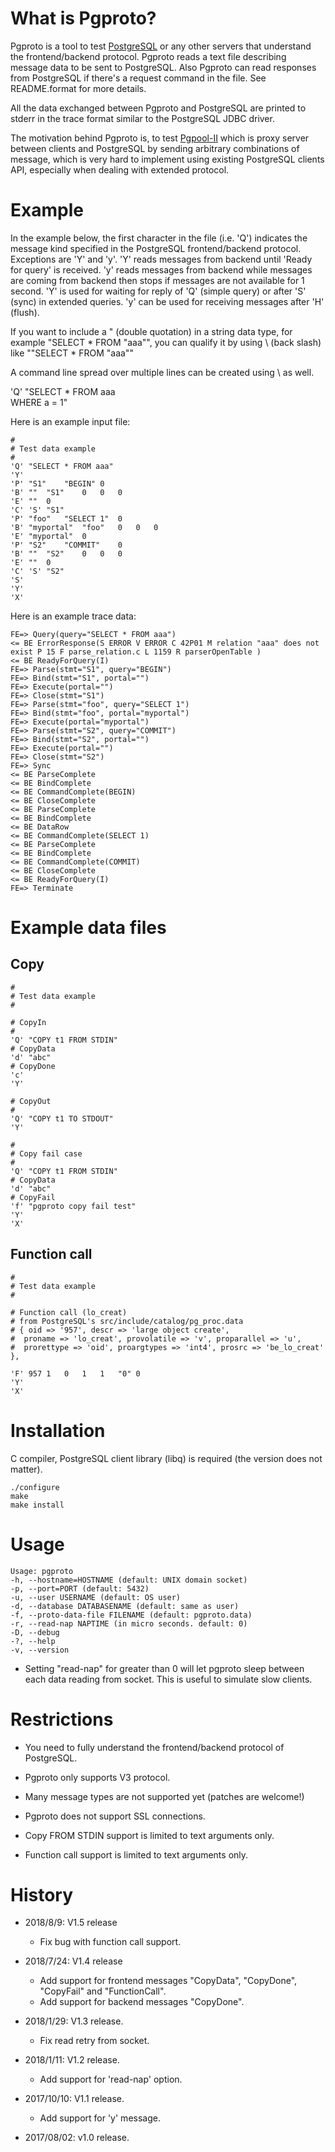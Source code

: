 # What is Pgproto?

Pgproto is a tool to test [PostgreSQL](http://www.postgresql.org) or
any other servers that understand the frontend/backend
protocol. Pgproto reads a text file describing message data to be sent
to PostgreSQL. Also Pgproto can read responses from PostgreSQL if
there's a request command in the file. See README.format for more
details.

All the data exchanged between Pgproto and PostgreSQL are printed to
stderr in the trace format similar to the PostgreSQL JDBC driver.

The motivation behind Pgproto is, to test
[Pgpool-II](http://pgpoo.net) which is proxy server between clients
and PostgreSQL by sending arbitrary combinations of message, which is
very hard to implement using existing PostgreSQL clients API,
especially when dealing with extended protocol.

# Example 

In the example below, the first character in the file (i.e. 'Q')
indicates the message kind specified in the PostgreSQL
frontend/backend protocol. Exceptions are 'Y' and 'y'. 'Y' reads
messages from backend until 'Ready for query' is received. 'y' reads
messages from backend while messages are coming from backend then
stops if messages are not available for 1 second. 'Y' is used for
waiting for reply of 'Q' (simple query) or after 'S' (sync) in
extended queries. 'y' can be used for receiving messages after 'H'
(flush).

If you want to include a " (double quotation) in a string data type,
for example "SELECT * FROM "aaa"", you can qualify it by using \ (back
slash) like ""SELECT * FROM \"aaa\""

A command line spread over multiple lines can be created using \ as
well.

'Q'	"SELECT * FROM aaa \
WHERE a = 1"

Here is an example input file:

~~~~
#
# Test data example
#
'Q'	"SELECT * FROM aaa"
'Y'
'P'	"S1"	"BEGIN"	0
'B'	""	"S1"	0	0	0
'E'	""	0
'C'	'S'	"S1"
'P'	"foo"	"SELECT 1"	0
'B'	"myportal"	"foo"	0	0	0
'E'	"myportal"	0
'P'	"S2"	"COMMIT"	0
'B'	""	"S2"	0	0	0
'E'	""	0
'C'	'S'	"S2"
'S'
'Y'
'X'
~~~~

Here is an example trace data:

~~~~
FE=> Query(query="SELECT * FROM aaa")
<= BE ErrorResponse(S ERROR V ERROR C 42P01 M relation "aaa" does not exist P 15 F parse_relation.c L 1159 R parserOpenTable )
<= BE ReadyForQuery(I)
FE=> Parse(stmt="S1", query="BEGIN")
FE=> Bind(stmt="S1", portal="")
FE=> Execute(portal="")
FE=> Close(stmt="S1")
FE=> Parse(stmt="foo", query="SELECT 1")
FE=> Bind(stmt="foo", portal="myportal")
FE=> Execute(portal="myportal")
FE=> Parse(stmt="S2", query="COMMIT")
FE=> Bind(stmt="S2", portal="")
FE=> Execute(portal="")
FE=> Close(stmt="S2")
FE=> Sync
<= BE ParseComplete
<= BE BindComplete
<= BE CommandComplete(BEGIN)
<= BE CloseComplete
<= BE ParseComplete
<= BE BindComplete
<= BE DataRow
<= BE CommandComplete(SELECT 1)
<= BE ParseComplete
<= BE BindComplete
<= BE CommandComplete(COMMIT)
<= BE CloseComplete
<= BE ReadyForQuery(I)
FE=> Terminate
~~~~

# Example data files

## Copy

~~~~
#
# Test data example
#

# CopyIn
#
'Q'	"COPY t1 FROM STDIN"
# CopyData
'd'	"abc"
# CopyDone
'c'
'Y'

# CopyOut
#
'Q'	"COPY t1 TO STDOUT"
'Y'

#
# Copy fail case
#
'Q'	"COPY t1 FROM STDIN"
# CopyData
'd'	"abc"
# CopyFail
'f'	"pgproto copy fail test"
'Y'
'X'

~~~~

## Function call

~~~~
#
# Test data example
#

# Function call (lo_creat)
# from PostgreSQL's src/include/catalog/pg_proc.data
# { oid => '957', descr => 'large object create',
#  proname => 'lo_creat', provolatile => 'v', proparallel => 'u',
#  prorettype => 'oid', proargtypes => 'int4', prosrc => 'be_lo_creat' },

'F'	957	1	0	1	1	"0"	0
'Y'
'X'
~~~~

# Installation

C compiler, PostgreSQL client library (libq) is required (the version
does not matter).

~~~~
./configure
make
make install
~~~~

# Usage

~~~~
Usage: pgproto
-h, --hostname=HOSTNAME (default: UNIX domain socket)
-p, --port=PORT (default: 5432)
-u, --user USERNAME (default: OS user)
-d, --database DATABASENAME (default: same as user)
-f, --proto-data-file FILENAME (default: pgproto.data)
-r, --read-nap NAPTIME (in micro seconds. default: 0)
-D, --debug
-?, --help
-v, --version
~~~~

* Setting "read-nap" for greater than 0 will let pgproto sleep between each data reading from socket. This is useful to simulate slow clients.

# Restrictions

* You need to fully understand the frontend/backend protocol of PostgreSQL.

* Pgproto only supports V3 protocol.

* Many message types are not supported yet (patches are welcome!)

* Pgproto does not support SSL connections.

* Copy FROM STDIN support is limited to text arguments only.

* Function call support is limited to text arguments only.

# History

* 2018/8/9: V1.5 release
  * Fix bug with function call support.

* 2018/7/24: V1.4 release
  * Add support for frontend messages "CopyData", "CopyDone", "CopyFail" and "FunctionCall".
  * Add support for backend messages "CopyDone".
* 2018/1/29: V1.3 release.
  * Fix read retry from socket.
* 2018/1/11: V1.2 release.
  * Add support for 'read-nap' option.
* 2017/10/10: V1.1 release.
  * Add support for 'y' message.
* 2017/08/02: v1.0 release.
